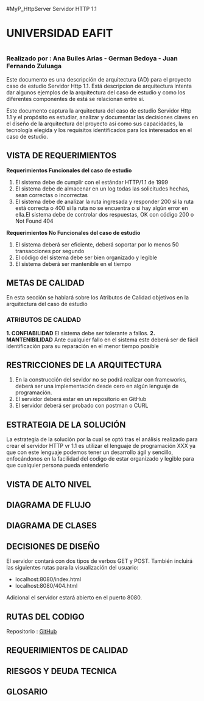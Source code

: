 #MyP_HttpServer
Servidor HTTP 1.1
# UNIVERSIDAD EAFIT <h1>
### Realizado por : Ana Builes Arias - German Bedoya - Juan Fernando Zuluaga 
Este documento es una descripción de arquitectura (AD) para el proyecto caso de estudio Servidor Http 1.1. Está descripcion de arquitectura intenta dar algunos ejemplos de la arquitectura del caso de estudio y como los diferentes componentes de está se relacionan entre sí.

Este documento captura la arquitectura del caso de estudio Servidor Http 1.1 y el propósito es estudiar, analizar y documentar las decisiones claves en el diseño de la arquitectura del proyecto así como sus capacidades, la tecnología elegida y los requisitos identificados para los interesados en el caso de estudio.

## **VISTA DE REQUERIMIENTOS**

**Requerimientos Funcionales del caso de estudio**

1. El sistema debe de cumplir con el estándar HTTP/1.1 de 1999
2. El sistema debe de almacenar en un log todas las solicitudes hechas, sean correctas o incorrectas
3. El sistema debe de analizar la ruta ingresada y responder 200 si la ruta está correcta o 400 si la ruta no se encuentra o si hay algún error en ella.El sistema debe de controlar dos respuestas, OK con código 200 o Not Found 404

**Requerimientos No Funcionales del caso de estudio**

1. El sistema deberá ser eficiente, deberá soportar por lo menos 50 transacciones por segundo
2. El código del sistema debe ser bien organizado y legible
3. El sistema deberá ser mantenible en el tiempo

## **METAS DE CALIDAD**

En esta sección se hablará sobre los Atributos de Calidad objetivos en la arquitectura del caso de estudio

### **ATRIBUTOS DE CALIDAD**
**1. CONFIABILIDAD**
El sistema debe ser tolerante a fallos.
**2. MANTENIBILIDAD**
Ante cualquier fallo en el sistema este deberá ser de fácil identificación para su reparación en el menor tiempo posible

## **RESTRICCIONES DE LA ARQUITECTURA**
1. En la construcción del sevidor no se podrá realizar con frameworks, deberá ser una implementación desde cero en algún lenguaje de programación.
2. El servidor deberá estar en un repositorio en GitHub
3. El servidor deberá ser probado con postman o CURL

## **ESTRATEGIA DE LA SOLUCIÓN**

La estrategia de la solución por la cual se optó tras el análisis realizado para crear el servidor HTTP vr 1.1 es utilizar el lenguaje de programación XXX ya que con este lenguaje podemos tener un desarrollo ágil y sencillo, enfocándonos en la facilidad del codigo de estar organizado y legible para que cualquier persona pueda entenderlo

## **VISTA DE ALTO NIVEL**
## **DIAGRAMA DE FLUJO**
## **DIAGRAMA DE CLASES**

## **DECISIONES DE DISEÑO**

El servidor contará con dos tipos de verbos GET y POST. También incluirá las siguientes rutas para la visualización del usuario:

* localhost:8080/index.html
* localhost:8080/404.html

Adicional el servidor estará abierto en el puerto 8080.

## **RUTAS DEL CODIGO**

Repositorio : [GitHub]( https://github.com/samsagz/MyP_HttpServer )

## **REQUERIMIENTOS DE CALIDAD**
## **RIESGOS Y DEUDA TECNICA**
## **GLOSARIO**
